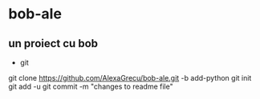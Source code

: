 # bob-ale

## un proiect cu bob

* git

git clone https://github.com/AlexaGrecu/bob-ale.git -b add-python
git init
git add -u
git commit -m "changes to readme file"